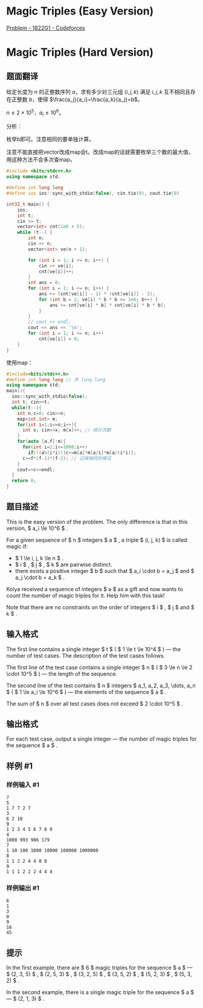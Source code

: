 # Magic Triples (Easy Version)

[Problem - 1822G1 - Codeforces](https://codeforces.com/problemset/problem/1822/G1) 

# Magic Triples (Hard Version)

## 题面翻译

给定长度为 $n$ 的正整数序列 $a$，求有多少对三元组 $(i,j,k)$ 满足 $i,j,k$ 互不相同且存在正整数 $b$，使得 $\frac{a_j}{a_i}=\frac{a_k}{a_j}=b$。

$n\le 2\times 10^5$，$a_i\le 10^6$。

分析：

枚举b即可。注意相同的要单独计算。

注意不能直接把vector改成map会t。改成map的话就需要枚举三个数的最大值，用这种方法不会多次查map。

```cpp
#include <bits/stdc++.h>
using namespace std;

#define int long long
#define ios ios::sync_with_stdio(false), cin.tie(0), cout.tie(0)

int32_t main() {
    ios;
    int t;
    cin >> t;
    vector<int> cnt(1e6 + 5);
    while (t--) {
        int n;
        cin >> n;
        vector<int> ve(n + 1);

        for (int i = 1; i <= n; i++) {
            cin >> ve[i];
            cnt[ve[i]]++;
        }
        int ans = 0;
        for (int i = 1; i <= n; i++) {
            ans += (cnt[ve[i]] - 1) * (cnt[ve[i]] - 2);
            for (int b = 2; ve[i] * b * b <= 1e6; b++) {
                ans += cnt[ve[i] * b] * cnt[ve[i] * b * b];
            }
        }
        // cout << endl;
        cout << ans << '\n';
        for (int i = 1; i <= n; i++)
            cnt[ve[i]] = 0;
    }
}

```

使用map：

```cpp
#include<bits/stdc++.h>
#define int long long // 开 long long
using namespace std;
main(){
  ios::sync_with_stdio(false);
  int t; cin>>t;
  while(t--){
    int n,c=0; cin>>n;
    map<int,int> m;
    for(int i=1;i<=n;i++){
      int x; cin>>x; m[x]++; // 统计次数
    }
    for(auto [a,f]:m){
      for(int i=2;i<=1000;i++)
        if(!(a%(i*i)))c+=m[a]*m[a/i]*m[a/(i*i)];
      c+=f*(f-1)*(f-2); // 记得相同的情况
    }
    cout<<c<<endl;
  }
  return 0;
}
```



## 题目描述

This is the easy version of the problem. The only difference is that in this version, $ a_i \le 10^6 $ .

For a given sequence of $ n $ integers $ a $ , a triple $ (i, j, k) $ is called magic if:

- $ 1 \le i, j, k \le n $ .
- $ i $ , $ j $ , $ k $ are pairwise distinct.
- there exists a positive integer $ b $ such that $ a_i \cdot b = a_j $ and $ a_j \cdot b = a_k $ .

Kolya received a sequence of integers $ a $ as a gift and now wants to count the number of magic triples for it. Help him with this task!

Note that there are no constraints on the order of integers $ i $ , $ j $ and $ k $ .

## 输入格式

The first line contains a single integer $ t $ ( $ 1 \le t \le 10^4 $ ) — the number of test cases. The description of the test cases follows.

The first line of the test case contains a single integer $ n $ ( $ 3 \le n \le 2 \cdot 10^5 $ ) — the length of the sequence.

The second line of the test contains $ n $ integers $ a_1, a_2, a_3, \dots, a_n $ ( $ 1 \le a_i \le 10^6 $ ) — the elements of the sequence $ a $ .

The sum of $ n $ over all test cases does not exceed $ 2 \cdot 10^5 $ .

## 输出格式

For each test case, output a single integer — the number of magic triples for the sequence $ a $ .

## 样例 #1

### 样例输入 #1

```
7
5
1 7 7 2 7
3
6 2 18
9
1 2 3 4 5 6 7 8 9
4
1000 993 986 179
7
1 10 100 1000 10000 100000 1000000
8
1 1 2 2 4 4 8 8
9
1 1 1 2 2 2 4 4 4
```

### 样例输出 #1

```
6
1
3
0
9
16
45
```

## 提示

In the first example, there are $ 6 $ magic triples for the sequence $ a $ — $ (2, 3, 5) $ , $ (2, 5, 3) $ , $ (3, 2, 5) $ , $ (3, 5, 2) $ , $ (5, 2, 3) $ , $ (5, 3, 2) $ .

In the second example, there is a single magic triple for the sequence $ a $ — $ (2, 1, 3) $ .